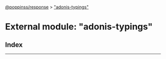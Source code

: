[@poppinss/response](../README.md) > ["adonis-typings"](../modules/_adonis_typings_.md)

# External module: "adonis-typings"

## Index

---

